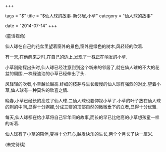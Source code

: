 +++

tags = "$"
title = "$仙人球的故事-新邻居,小草"
category = "仙人球的故事"

date =  "2014-07-14"
+++

(童话视角)

仙人球在自己的花盆里望着窗外的景色,窗外是绿色的树木,风轻轻的吹着.

有一天,在他醒来之时,在自己的边上,发现了一株正在萌发的小草.

小草刚刚探出头时,仙人球已经注意到到这个新来的邻居了,就在仙人球的不大的花盆的周围,一株绿油油的小草已经伸出了头.

风轻轻的吹者,小草越长越高.纤细的枝芽与生长缓慢的仙人球有强烈的对比.望着小草,仙人球有一种莫名的欣喜之情.

晚春,小草已经长的高过了仙人球.二仙人球也要仰视小草了.小草的叶子放在仙人球的刺的中间,显得十分婀娜,分成三瓣的顶部自然的微微垂下的立者,显得十分优雅.

每天,仙人球都在给小草将自己早年间的故事,而长的早已比他高的小草想孩童一样的听着.

仙人球有了小草的陪伴,变得十分开心,越发快乐的生长,两个个月长了快一厘米.

(未完待续)
